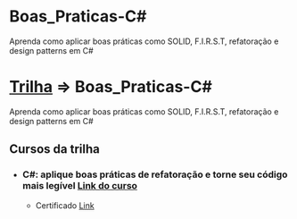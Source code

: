 # Boas_Praticas-C#
Aprenda como aplicar boas práticas como SOLID, F.I.R.S.T, refatoração e design patterns em C#


# [Trilha](https://cursos.alura.com.br/formacao-csharp-web) => Boas_Praticas-C#
Aprenda como aplicar boas práticas como SOLID, F.I.R.S.T, refatoração e design patterns em C#

## Cursos da trilha

- ### C#: aplique boas práticas de refatoração e torne seu código mais legível [Link do curso](https://cursos.alura.com.br/course/csharp-boas-praticas-refatoracao-codigo-legivel)

  - Certificado [Link]()


